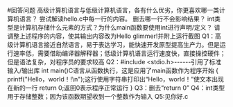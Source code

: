 #回答问题
高级计算机语言与低级计算机语言，各有什么优劣，你更喜欢哪一类计算机语言？
尝试解读hello.c中每一行的内容。
删去哪一行不会影响结果？
int类型是计算机存储什么元素的方式？为什么main函数要使用int进行声明/定义？
请调整上述程序的内容，使其输出内容改为Hello glimmer!并附上运行截图
Q1：高级计算机语言接近自然语言，易于表达学习，能快速开发原型提高生产力。但是运行速率低，需要借助编译器解释器；低级计算机语言运行速度快，直接操控硬件；但是语法复杂，对程序员的要求较高
Q2：#include <stdio.h>------引用了标准输入/输出库
int main()C语言从函数执行，这是应用了main函数作为程序开始
{
    printf("Hello，world！!\n");这行使用字符串打印出“Hello，world！”使文本出现在新的一行
    return 0;返回0表示程序正常运行
}
Q3：删去“return 0”
Q4：int类型用于存储整数；因为该函数期望收到一个整数作为输入
Q5:见你好.c
